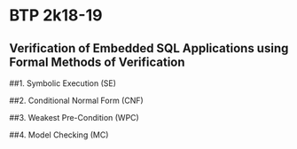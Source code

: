 # BTP 2k18-19

## Verification of Embedded SQL Applications using Formal Methods of Verification

##1. Symbolic Execution (SE)

##2. Conditional Normal Form (CNF)

##3. Weakest Pre-Condition (WPC)

##4. Model Checking (MC)

